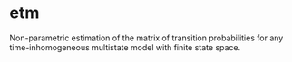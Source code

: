# etm

Non-parametric estimation of the matrix of transition probabilities for any time-inhomogeneous multistate model with finite state space.

